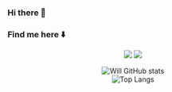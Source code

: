 ### Hi there 👋

### Find me here ⬇️ 

<div align="center">
<a align="center" href="https://www.instagram.com/wtnguerreiro/"target="_blank"><img src="https://img.shields.io/badge/-Instagram-%23E4405F?style=for-the-badge&logo=instagram&logoColor=white" target="_blank"></a>
<a align="center" href="https://www.linkedin.com/in/willtonguerreiro/" target="_blank"><img src="https://img.shields.io/badge/-LinkedIn-%230077B5?style=for-the-badge&logo=linkedin&logoColor=white" target="_blank"></a>

![Will GitHub stats](https://github-readme-stats.vercel.app/api?username=wiltonguerreiro&show_icons=true&theme=dracula)
<br>
![Top Langs](https://github-readme-stats.vercel.app/api/top-langs/?username=wiltonguerreiro&layout=compact)</br>



